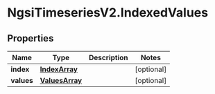 # NgsiTimeseriesV2.IndexedValues

## Properties

| Name       | Type                              | Description | Notes      |
| ---------- | --------------------------------- | ----------- | ---------- |
| **index**  | [**IndexArray**](IndexArray.md)   |             | [optional] |
| **values** | [**ValuesArray**](ValuesArray.md) |             | [optional] |

